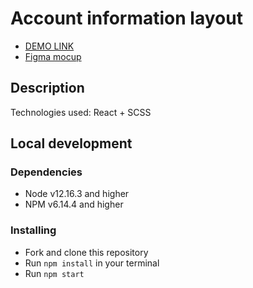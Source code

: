 # Account information layout

-  [DEMO LINK](https://yungvitik.github.io/Account-Information-layout/)
-  [Figma mocup](https://www.figma.com/file/I8yqQ4GvZSlPYOVl81tdMe/User-Flow?node-id=0%3A1)

## Description
Technologies used: React + SCSS

## Local development

### Dependencies
* Node v12.16.3 and higher
* NPM v6.14.4 and higher

### Installing
* Fork and clone this repository
* Run `npm install` in your terminal
* Run `npm start`

